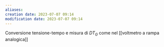 ```yaml
---
aliases: 
creation date: 2023-07-07 09:14
modification date: 2023-07-07 09:14
---
```


Conversione tensione-tempo e misura di $DT_G$ come nel [[voltmetro a rampa analogica]]

